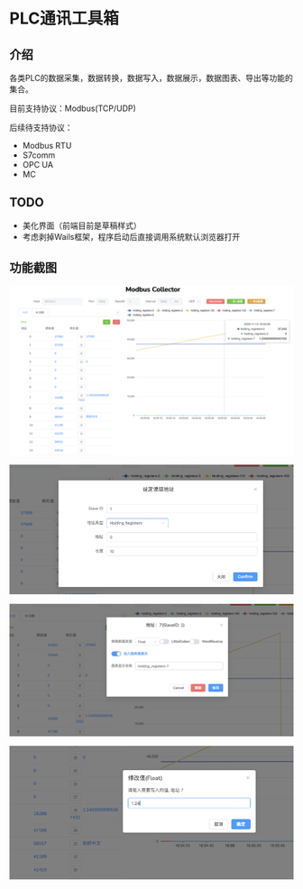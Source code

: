 # PLC通讯工具箱

## 介绍

各类PLC的数据采集，数据转换，数据写入，数据展示，数据图表、导出等功能的集合。

目前支持协议：Modbus(TCP/UDP)

后续待支持协议：
- Modbus RTU
- S7comm
- OPC UA
- MC

## TODO

- 美化界面（前端目前是草稿样式）
- 考虑剥掉Wails框架，程序启动后直接调用系统默认浏览器打开

## 功能截图

![概览.jpg](static%2F%E6%A6%82%E8%A7%88.jpg)

![采集地址.jpg](static%2F%E9%87%87%E9%9B%86%E5%9C%B0%E5%9D%80.jpg)

![编辑变量.jpg](static%2F%E7%BC%96%E8%BE%91%E5%8F%98%E9%87%8F.jpg)

![写入.jpg](static%2F%E5%86%99%E5%85%A5.jpg)
